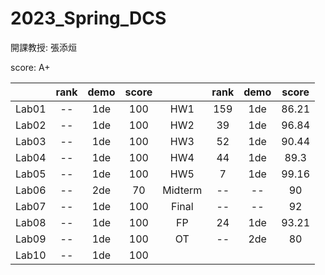 # 2023_Spring_DCS
開課教授: 張添烜

score: A+

|  | rank | demo | score |  | rank | demo | score |
| :---: | :---: | :---: | :---: | :---:  | :---:| :---: | :---: |
| Lab01 | -- |1de| 100 | HW1 | 159 |1de| 86.21 |
| Lab02 | -- |1de| 100 | HW2 |  39 |1de| 96.84 |
| Lab03 | -- |1de| 100 | HW3 |  52 |1de| 90.44 |
| Lab04 | -- |1de| 100 | HW4 |  44 |1de|  89.3 |
| Lab05 | -- |1de| 100 | HW5 |   7 |1de| 99.16 |
| Lab06 | -- |2de|  70 | Midterm| -- | -- |90|
| Lab07 | -- |1de| 100 | Final| -- | -- |92| 
| Lab08 | -- |1de| 100 | FP |  24 |1de| 93.21 |
| Lab09 | -- |1de| 100 | OT | -- |2de|   80 |
| Lab10 | -- |1de| 100 |

